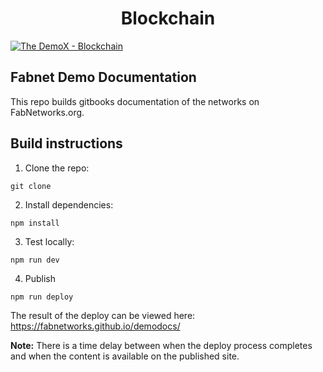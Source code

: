 
<h1 align="center">
Blockchain
</h1>

<p align="left">
    <a href="https://github.ibm.com/lucas/activation/LICENSE">
    <img src="https://img.shields.io/badge/license-Apache--2.0-blue.svg" alt="The DemoX - Blockchain" />
    </a>
</p>

## Fabnet Demo Documentation

This repo builds gitbooks documentation of the networks on FabNetworks.org.


## Build instructions

1. Clone the repo:

```
git clone
```

2. Install dependencies:

```
npm install
```

3. Test locally:

```
npm run dev
```

4. Publish

```
npm run deploy
```

The result of the deploy can be viewed here: https://fabnetworks.github.io/demodocs/

**Note:** There is a time delay between when the deploy process completes and when the
content is available on the published site.
